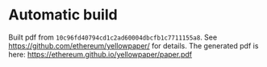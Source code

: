 # Automatic build
Built pdf from `10c96fd40794cd1c2ad60004dbcfb1c7711155a8`. See https://github.com/ethereum/yellowpaper/ for details.
The generated pdf is here: https://ethereum.github.io/yellowpaper/paper.pdf
